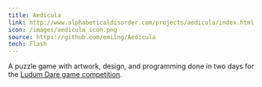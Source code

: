```yaml
---
title: Aedicula
link: http://www.alphabeticaldisorder.com/projects/aedicula/index.html
icon: /images/aedicula_icon.png
source: https://github.com/emilng/Aedicula
tech: Flash
---
```

A puzzle game with artwork, design, and programming done in two days for the <a href="http://ludumdare.com/compo/ludum-dare-23/?action=preview&uid=7518" target="_blank">Ludum Dare game&nbsp;competition</a>. 
